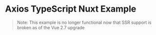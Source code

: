 # Axios TypeScript Nuxt Example

> Note: This example is no longer functional now that SSR support is broken as of the Vue 2.7 upgrade
